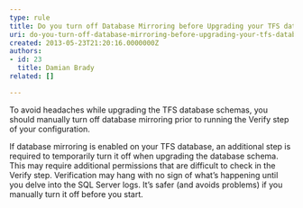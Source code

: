 ```yaml
---
type: rule
title: Do you turn off Database Mirroring before Upgrading your TFS databases?
uri: do-you-turn-off-database-mirroring-before-upgrading-your-tfs-databases
created: 2013-05-23T21:20:16.0000000Z
authors:
- id: 23
  title: Damian Brady
related: []

---
```




<span class='intro'> <p>To avoid headaches while upgrading the TFS database schemas, you should manually turn off database mirroring prior to running the Verify step of your configuration.</p> </span>

<p>If database mirroring is enabled on your TFS database, an additional step is required to temporarily turn it off when upgrading the database schema.  This may require additional permissions that are difficult to check in the Verify step.  Verification may hang with no sign of what’s happening until you delve into the SQL Server logs.  It’s safer (and avoids problems) if you manually turn it off before you start.​​​</p>


